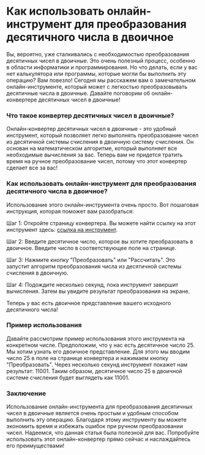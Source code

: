 Как использовать онлайн-инструмент для преобразования десятичного числа в двоичное
==================================================================================

Вы, вероятно, уже сталкивались с необходимостью преобразования десятичных чисел в двоичные. Это очень полезный процесс, особенно в области информатики и программирования. Но что делать, если у вас нет калькулятора или программы, которые могли бы выполнить эту операцию? Вам повезло! Сегодня мы расскажем вам о замечательном онлайн-инструменте, который может с легкостью преобразовывать десятичные числа в двоичные. Давайте поговорим об онлайн-конвертере десятичных чисел в двоичные!

### Что такое конвертер десятичных чисел в двоичные?

Онлайн-конвертер десятичных чисел в двоичные - это удобный инструмент, который позволяет легко выполнять преобразование чисел из десятичной системы счисления в двоичную систему счисления. Он основан на математическом алгоритме, который выполняет все необходимые вычисления за вас. Теперь вам не придется тратить время на ручное преобразование чисел, потому что этот конвертер сделает все за вас!

### Как использовать онлайн-инструмент для преобразования десятичного числа в двоичное?

Использование этого онлайн-инструмента очень просто. Вот пошаговая инструкция, которая поможет вам разобраться:

Шаг 1: Откройте страницу конвертера. Вы можете найти ссылку на этот инструмент здесь: [ссылка на инструмент](https://www.onlinecalculatorsfree.com/ru/convert/decimal-to-binary.html).

Шаг 2: Введите десятичное число, которое вы хотите преобразовать в двоичное. Введите число в соответствующее поле на странице.

Шаг 3: Нажмите кнопку "Преобразовать" или "Рассчитать". Это запустит алгоритм преобразования числа из десятичной системы счисления в двоичную.

Шаг 4: Подождите несколько секунд, пока инструмент завершит вычисления. Затем вы увидите результат преобразования на экране.

Теперь у вас есть двоичное представление вашего исходного десятичного числа!

### Пример использования

Давайте рассмотрим пример использования этого инструмента на конкретном числе. Предположим, что у нас есть десятичное число 25. Мы хотим узнать его двоичное представление. Для этого мы вводим число 25 в поле на странице конвертера и нажимаем кнопку "Преобразовать". Через несколько секунд инструмент покажет нам результат: 11001. Таким образом, десятичное число 25 в двоичной системе счисления будет выглядеть как 11001.

### Заключение

Использование онлайн-инструмента для преобразования десятичных чисел в двоичные является очень простым и удобным способом выполнить эту операцию. Благодаря этому инструменту вы можете экономить время и избежать ошибок при ручном преобразовании чисел. Надеемся, что данная статья была полезной для вас. Попробуйте использовать этот онлайн-конвертер прямо сейчас и наслаждайтесь его преимуществами!